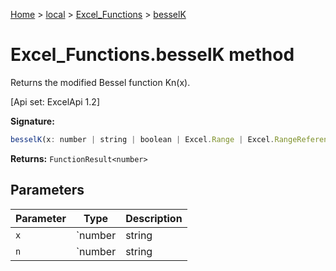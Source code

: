 [Home](./index) &gt; [local](local.md) &gt; [Excel\_Functions](local.excel_functions.md) &gt; [besselK](local.excel_functions.besselk.md)

# Excel\_Functions.besselK method

Returns the modified Bessel function Kn(x). 

 \[Api set: ExcelApi 1.2\]

**Signature:**
```javascript
besselK(x: number | string | boolean | Excel.Range | Excel.RangeReference | Excel.FunctionResult<any>, n: number | string | boolean | Excel.Range | Excel.RangeReference | Excel.FunctionResult<any>): FunctionResult<number>;
```
**Returns:** `FunctionResult<number>`

## Parameters

|  Parameter | Type | Description |
|  --- | --- | --- |
|  `x` | `number | string | boolean | Excel.Range | Excel.RangeReference | Excel.FunctionResult<any>` |  |
|  `n` | `number | string | boolean | Excel.Range | Excel.RangeReference | Excel.FunctionResult<any>` |  |

